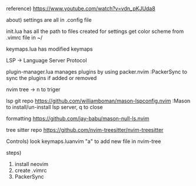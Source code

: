 reference)
https://www.youtube.com/watch?v=vdn_pKJUda8


about)
settings are all in .config file

init.lua has all the path to files created for settings
get color scheme from .vimrc file in ~/

keymaps.lua has modified keymaps

LSP -> Language Server Protocol   

plugin-manager.lua manages plugins by using packer.nvim
:PackerSync to sync the plugins if added or removed

nvim tree -> <space>n to triger

lsp git repo
https://github.com/williamboman/mason-lspconfig.nvim
:Mason to install/un-install lsp server, q to close

formatting
https://github.com/jay-babu/mason-null-ls.nvim


tree sitter repo
https://github.com/nvim-treesitter/nvim-treesitter


Controls)
look keymaps.luanvim
"a" to add new file in nvim-tree


steps)
1) install neovim
2) create .vimrc
3) PackerSync
